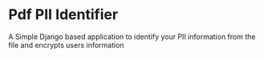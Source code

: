 # Pdf PII Identifier
 A Simple Django based application to identify your PII information from the file and encrypts users information
